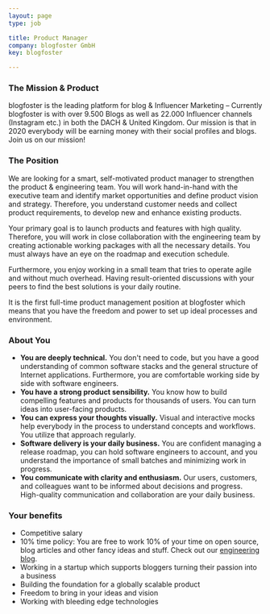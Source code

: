 ```yaml
---
layout: page
type: job

title: Product Manager
company: blogfoster GmbH
key: blogfoster

---
```


### The Mission &amp; Product

blogfoster is the leading platform for blog & Influencer Marketing – Currently blogfoster is with over 9.500 Blogs as well as 22.000 Influencer channels (Instagram etc.) in both the DACH & United Kingdom. Our mission is that in 2020 everybody will be earning money with their social profiles and blogs. Join us on our mission!

### The Position

We are looking for a smart, self-motivated product manager to strengthen the product & engineering team. You will work hand-in-hand with the executive team and identify market opportunities and define product vision and strategy. Therefore, you understand customer needs and collect product requirements, to develop new and enhance existing products.

Your primary goal is to launch products and features with high quality. Therefore, you will work in close collaboration with the engineering team by creating actionable working packages with all the necessary details. You must always have an eye on the roadmap and execution schedule.

Furthermore, you enjoy working in a small team that tries to operate agile and without much overhead. Having result-oriented discussions with your peers to find the best solutions is your daily routine.

It is the first full-time product management position at blogfoster which means that you have the freedom and power to set up ideal processes and environment.

### About You

- **You are deeply technical.** You don't need to code, but you have a good understanding of common software stacks and the general structure of Internet applications. Furthermore, you are comfortable working side by side with software engineers.
- **You have a strong product sensibility.** You know how to build compelling features and products for thousands of users. You can turn ideas into user-facing products.
- **You can express your thoughts visually.** Visual and interactive mocks help everybody in the process to understand concepts and workflows. You utilize that approach regularly.
- **Software delivery is your daily business.** You are confident managing a release roadmap, you can hold software engineers to account, and you understand the importance of small batches and minimizing work in progress.
- **You communicate with clarity and enthusiasm.** Our users, customers, and colleagues want to be informed about decisions and progress. High-quality communication and collaboration are your daily business.

### Your benefits

- Competitive salary
- 10% time policy: You are free to work 10% of your time on open source, blog articles and other fancy ideas and stuff. Check out our [engineering blog](http://engineering.blogfoster.com).
- Working in a startup which supports bloggers turning their passion into a business
- Building the foundation for a globally scalable product
- Freedom to bring in your ideas and vision
- Working with bleeding edge technologies
